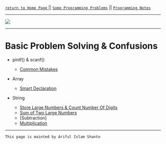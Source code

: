 [ `return to Home Page` ](https://shanto-swe029.github.io) || [`Some Programming Problems`](https://shanto-swe029.github.io/programmingproblems) || [`Programming Notes`](https://shanto-swe029.github.io/programmingnotes)

***

![](https://github.com/shanto-swe029/shanto-swe029.github.io/blob/master/logo-programmingnotesofshanto.png)

***

# Basic Problem Solving & Confusions

- pintf() & scanf()
    - [Common Mistakes](https://shanto-swe029.github.io/programmingnotes/printf-scanf/mistakes)

- Array
    - [Smart Declaration](https://shanto-swe029.github.io/programmingnotes/array/smart-declaration)

- String
    - [Store Large Numbers & Count Number Of Digits](https://shanto-swe029.github.io/programmingnotes/string/storelargenumbers)
    - [Sum of Two Large Numbers](https://shanto-swe029.github.io/programmingnotes/string/sum)
    - [Subtraction]
    - [Multiplication](shanto-swe029.github.io/programmingnotes/multiplytwostring)


***

`This page is mainted by Ariful Islam Shanto`

